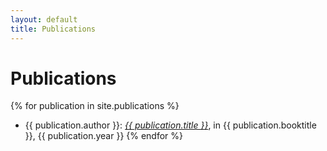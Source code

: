 ```yaml
---
layout: default
title: Publications
---
```

# Publications

{% for publication in site.publications %}
* {{ publication.author }}: <a href="{{ publication.url }}">*{{ publication.title }}*</a>, in {{ publication.booktitle }}, {{ publication.year }}
{% endfor %}

